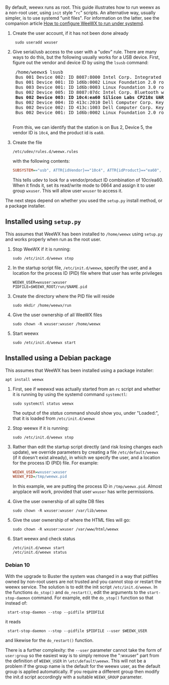 By default, weewx runs as root.  This guide illustrates how to run weewx as a non-root user, using `init` style 
"`rc`" scripts. An alternative way, usually simpler, is to use systemd "unit files". For information
on the latter, see the companion article [How to configure WeeWX to run under systemd](systemd.md).


1. Create the user account, if it has not been done already
   ```shell
    sudo useradd wxuser
   ```

2. Give serial/usb access to the user with a "udev" rule. There are many ways to do this, but the following usually
works for a USB device. First, figure out the vendor and device ID by using the `lsusb` command:
    <pre>
    /home/weewx$ lsusb
    Bus 001 Device 002: ID 8087:8000 Intel Corp. Integrated Rate Matching Hub
    Bus 001 Device 001: ID 1d6b:0002 Linux Foundation 2.0 root hub
    Bus 003 Device 001: ID 1d6b:0003 Linux Foundation 3.0 root hub
    Bus 002 Device 005: ID 8087:07dc Intel Corp. Bluetooth wireless interface
    <b>Bus 002 Device 003: ID 10c4:ea60 Silicon Labs CP210x UART Bridge</b>
    Bus 002 Device 004: ID 413c:2010 Dell Computer Corp. Keyboard
    Bus 002 Device 002: ID 413c:1003 Dell Computer Corp. Keyboard Hub
    Bus 002 Device 001: ID 1d6b:0002 Linux Foundation 2.0 root hub
    </pre>

    From this, we can identify that the station is on Bus 2, Device 5, the vendor ID is `10c4`, and the product id is 
    `ea60`. 
 
4. Create the file

    ```
    /etc/udev/rules.d/weewx.rules
   ```

    with the following contents:

    ```ini    
    SUBSYSTEM=="usb", ATTR{idVendor}=="10c4", ATTR{idProduct}=="ea60", MODE="0664", GROUP="wxuser"
   ```

    This tells udev to look for a vendor/product ID combination of 10cr/ea60. When it finds it, set its read/write
    mode to 0664 and assign it to user group `wxuser`. This will allow user `wxuser` to access it.

The next steps depend on whether you used the `setup.py` install method, or a package installer.

## Installed using `setup.py`

This assumes that WeeWX has been installed to `/home/weewx` using `setup.py` and works properly when run as the root user.

1.  Stop WeeWX if it is running:

        sudo /etc/init.d/weewx stop

2.  In the startup script file, `/etc/init.d/weewx`, specify the user, and a location for
the process ID (PID) file where that user has write privileges

        WEEWX_USER=wxuser:wxuser
        PIDFILE=$WEEWX_ROOT/run/$NAME.pid

3.  Create the directory where the PID file will reside

        sudo mkdir /home/weewx/run

4.  Give the user ownership of all WeeWX files

        sudo chown -R wxuser:wxuser /home/weewx
 
5.  Start weewx

        sudo /etc/init.d/weewx start

## Installed using a Debian package

This assumes that WeeWX has been installed using a package installer: 

    apt install weewx

1. First, see if weewxd was actually started from an `rc` script and whether it is running by using
the systemd command `systemctl`:

    ```shell
    sudo systemctl status weewx
    ```
    The output of the _status_ command should show you, under "Loaded:", that it is loaded from `/etc/init.d/weewx`
 
2. Stop weewx if it is running:

    ```shell
    sudo /etc/init.d/weewx stop 
    ```

3. Rather than edit the startup script directly (and risk losing changes each update), we override parameters by
   creating a file `/etc/default/weewx` (if it doesn't exist already), in which we specify the user, and a location for
   the process ID (PID) file. For example:
    ```ini
   WEEWX_USER=wxuser:wxuser
   WEEWX_PID=/tmp/weewx.pid
   ```
    In this example, we are putting the process ID in `/tmp/weewx.pid`. Almost anyplace will work, 
provided that user `wxuser` has write permissions.
 
4. Give the user ownership of all sqlite DB files
    ```shell
    sudo chown -R wxuser:wxuser /var/lib/weewx
    ```

5. Give the user ownership of where the HTML files will go:
    ```shell
    sudo chown -R wxuser:wxuser /var/www/html/weewx
    ```
 
7. Start weewx and check status
    ```shell
    /etc/init.d/weewx start
    /etc/init.d/weewx status
    ``` 

### Debian 10

With the upgrade to Buster the system was changed in a way that pidfiles owned by non-root users are not trusted and you
cannot stop or restart the weewx service.
The solution is to edit the init script `/etc/init.d/weewx`. In the functions `do_stop()` and `do_restart()`, edit the
arguments to the `start-stop-daemon` command. For example, edit the `do_stop()` function so that instead of:

     start-stop-daemon --stop --pidfile $PIDFILE

it reads

     start-stop-daemon --stop --pidfile $PIDFILE --user $WEEWX_USER

and likewise for the `do_restart()` function.

There is a further complexity: the `--user` parameter cannot take the form of `user:group` so the easiest way is to
simply remove the ":wxuser" part from the definition of `WEEWX_USER` in `\etc\default\weewx`.
This will not be a problem if the group name is the default for the weewx user, as the default group is applied
automatically. If you require a different group then modify the init.d script accordingly with a suitable `WEEWX_GROUP`
parameter.